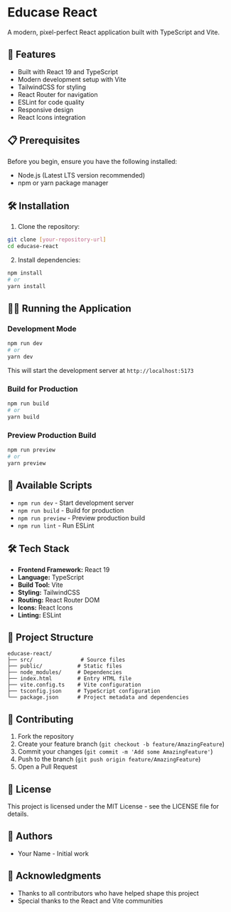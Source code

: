 # Educase React

A modern, pixel-perfect React application built with TypeScript and Vite.

## 🚀 Features

- Built with React 19 and TypeScript
- Modern development setup with Vite
- TailwindCSS for styling
- React Router for navigation
- ESLint for code quality
- Responsive design
- React Icons integration

## 📋 Prerequisites

Before you begin, ensure you have the following installed:
- Node.js (Latest LTS version recommended)
- npm or yarn package manager

## 🛠️ Installation

1. Clone the repository:
```bash
git clone [your-repository-url]
cd educase-react
```

2. Install dependencies:
```bash
npm install
# or
yarn install
```

## 🏃‍♂️ Running the Application

### Development Mode
```bash
npm run dev
# or
yarn dev
```
This will start the development server at `http://localhost:5173`

### Build for Production
```bash
npm run build
# or
yarn build
```

### Preview Production Build
```bash
npm run preview
# or
yarn preview
```

## 🧪 Available Scripts

- `npm run dev` - Start development server
- `npm run build` - Build for production
- `npm run preview` - Preview production build
- `npm run lint` - Run ESLint

## 🛠️ Tech Stack

- **Frontend Framework:** React 19
- **Language:** TypeScript
- **Build Tool:** Vite
- **Styling:** TailwindCSS
- **Routing:** React Router DOM
- **Icons:** React Icons
- **Linting:** ESLint

## 📁 Project Structure

```
educase-react/
├── src/               # Source files
├── public/           # Static files
├── node_modules/     # Dependencies
├── index.html        # Entry HTML file
├── vite.config.ts    # Vite configuration
├── tsconfig.json     # TypeScript configuration
└── package.json      # Project metadata and dependencies
```

## 🤝 Contributing

1. Fork the repository
2. Create your feature branch (`git checkout -b feature/AmazingFeature`)
3. Commit your changes (`git commit -m 'Add some AmazingFeature'`)
4. Push to the branch (`git push origin feature/AmazingFeature`)
5. Open a Pull Request

## 📝 License

This project is licensed under the MIT License - see the LICENSE file for details.

## 👥 Authors

- Your Name - Initial work

## 🙏 Acknowledgments

- Thanks to all contributors who have helped shape this project
- Special thanks to the React and Vite communities

